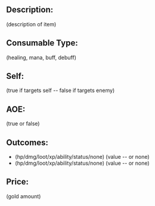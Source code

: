 ## Description:
(description of item)

## Consumable Type:
(healing, mana, buff, debuff)

## Self:
(true if targets self -- false if targets enemy)

## AOE:
(true or false)

## Outcomes:
- (hp/dmg/loot/xp/ability/status/none) (value -- or none)
- (hp/dmg/loot/xp/ability/status/none) (value -- or none)

## Price: 
(gold amount)